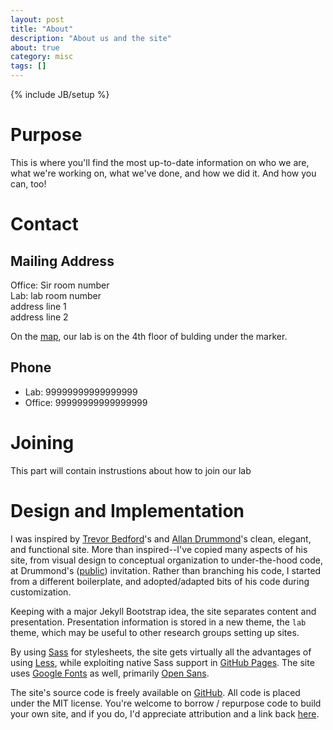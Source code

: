 ```yaml
---
layout: post
title: "About"
description: "About us and the site"
about: true
category: misc
tags: []
---
```

{% include JB/setup %}

<a name="purpose"></a>

# Purpose

This is where you'll find the most up-to-date information on who we are, what we're working on, what we've done, and how we did it. And how you can, too!

<a name="contact"></a>

# Contact

## Mailing Address
Office: Sir room number<br/>
Lab: lab room number<br/>
address line 1<br/>
address line 2

On the [map], our lab is on the 4th floor of bulding under the marker.

[map]: https://goo.gl/maps/BH44N73ZWP82


## Phone
* Lab: 99999999999999999
* Office: 99999999999999999

<a name="design"></a>

# Joining
This part will contain instrustions about how to join our lab

# Design and Implementation

I was inspired by [Trevor Bedford]'s and [Allan Drummond]'s clean, elegant, and functional site. More than inspired--I've copied many aspects of his site, from visual design to conceptual organization to under-the-hood code, at Drummond's ([public]) invitation. Rather than branching his code, I started from a different boilerplate, and adopted/adapted bits of his code during customization.

Keeping with a major Jekyll Bootstrap idea, the site separates content and presentation. Presentation information is stored in a new theme, the `lab` theme, which may be useful to other research groups setting up sites.

By using [Sass] for stylesheets, the site gets virtually all the advantages of using [Less], while exploiting native Sass support in [GitHub Pages]. The site uses [Google Fonts] as well, primarily [Open Sans].

The site's source code is freely available on [GitHub]. All code is placed under the MIT license. You're welcome to borrow / repurpose code to build your own site, and if you do, I'd appreciate attribution and a link back [here](https://midas.iiitd.edu.in/about.html).

[Trevor Bedford]: http://bedford.io
[Allan Drummond]: http://drummondlab.org
[public]: http://drummondlab.org/about.html
[Jekyll Bootstrap]: http://jekyllbootstrap.com
[GitHub Pages]: https://pages.github.com/
[GitHub]: https://github.com/Hitkul/MIDAS-IIITD_website
[Less]: http://lesscss.org/
[Sass]: http://sass-lang.com/
[Google Fonts]: http://www.google.com/fonts
[Open Sans]: https://www.google.com/fonts/specimen/Open+Sans

